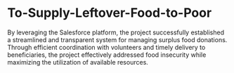 # To-Supply-Leftover-Food-to-Poor
By leveraging the Salesforce platform, the project successfully established a streamlined and transparent system for managing surplus food donations. Through efficient coordination with volunteers and timely delivery to beneficiaries, the project effectively addressed food insecurity while maximizing the utilization of available resources.
